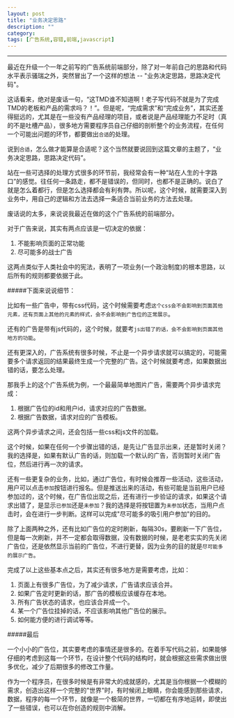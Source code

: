 ```yaml
---
layout: post
title: "业务决定思路"
description: ""
category: 
tags: [广告系统,容错,前端,javascript]
---
```


---

最近在升级一个一年之前写的广告系统前端部分，除了对一年前自己的思路和代码水平表示骚瑞之外，突然冒出了一个这样的想法 -- "业务决定思路，思路决定代码"。

这话看来，绝对是废话一句，“这TMD谁不知道啊！老子写代码不就是为了完成TMD的老板和产品的需求吗？！”。但是呢，“完成需求”和“完成业务”，其实还差得挺远的，尤其是在一些没有产品经理的项目，或者说是产品经理能力不足时（真的不是吐槽产品），很多地方需要程序员自己仔细的剖析整个的业务流程，在任何一个可能出问题的环节，都要做出``合适``的处理。

说到``合适``，怎么做才能算是合适呢？这个当然就要说回到这篇文章的主题了，“业务决定思路，思路决定代码”。

站在一些可选择的处理方式很多的环节前，我经常会有一种“站在人生的十字路口”的感觉。往任何一条路走，都不是错误的，但同时，也都不是正确的。说白了就是怎么着都行，但是怎么选择都会有利有弊。所以呢，这个时候，就需要深入到业务中，用自己的逻辑和方法去选择一条适合当前业务的方法去处理。

废话说的太多，来说说我最近在做的这个广告系统的前端部分。

对于广告来说，其实有两点应该是一切决定的依据：

1. 不能影响页面的正常功能
2. 尽可能多的战士广告

这两点类似于人类社会中的宪法，表明了一项业务(一个政治制度)的根本思路，以后所有的规则都要依据于此。

#####下面来说说细节：

比如有一些广告中，带有css代码，这个时候需要考虑``这个css会不会影响到页面其他元素，还有页面上其他的元素的样式，会不会影响到广告位的正常展示``。

还有的广告是带有js代码的，这个时候，就要考``js出错了的话，会不会影响到页面其他地方的功能``。

还有更深入的，广告系统有很多时候，不止是一个异步请求就可以搞定的，可能需要多个请求返回的结果最终生成一个完整的广告。这个时候就要考虑，如果数据出错的话，要怎么处理。

那我手上的这个广告系统为例，一个最最简单地图片广告，需要两个异步请求完成：

1. 根据广告位的id和用户id，请求对应的广告数据。
2. 根据广告数据，请求对应的广告模板。

这两个异步请求之间，还会包括一些css和js文件的加载。

这个时候，如果在任何一个步骤出错的话，是先让广告显示出来，还是暂时关闭？我的选择是，如果有默认广告的话，则加载一个默认的广告，否则暂时关闭广告位，然后进行再一次的请求。

还有一些更复杂的业务，比如，通过广告位，有时候会推荐一些活动，这些活动，用户可以点击``参加``按钮进行报名。但是推送出来的活动，有些可能是当前用户已经参加过的，这个时候，在广告位出现之后，还有进行一步验证的请求，如果这个请求出错了，是显示``已参加``还是``未参加``？我的选择是将按钮置为``未参加``状态，当用户点击时，会在进行一步判断。这样可以完成"尽可能多的吸引用户参加"的目的。

除了上面两种之外，还有比如广告位的定时刷新，每隔30s，要刷新一下广告位，但是每一次刷新，并不一定都会取得数据，没有数据的时候，是老老实实的先关闭广告位，还是依然显示当前的广告位，不进行更替，因为业务的目的就是``尽可能多的展示广告``。



完成了以上这些基本点之后，其实还有很多地方是需要考虑，比如：

1. 页面上有很多广告位，为了减少请求，广告请求应该合并。
2. 如果广告定时更新的话，那广告的模板应该缓存在本地。
3. 所有广告状态的请求，也应该合并成一个。
4. 某一个广告位挂掉的话，不应该影响其他广告位的展示。
5. 如何能方便的进行调试等等。

#####最后


一个小小的广告位，其实要考虑的事情还是很多的。在着手写代码之前，如果能够仔细的考虑到这每一个环节，在设计整个代码的结构时，就会根据这些需求做出很多优化，减少了后期很多的修改工作量。

作为一个程序员，在很多时候是有非常大的成就感的，尤其是当你根据一个模糊的需求，创造出这样一个完整的"世界"时，有时候闭上眼睛，你会能感到那些请求，数据，程序的每一个环节，就像是一个极简的世界，一切都在有序地运转，即使出了一些错误，也可以在你创造的规则中消解。

